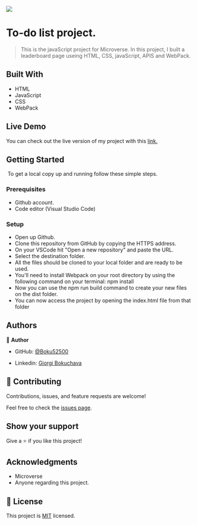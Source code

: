 ![](https://img.shields.io/badge/Microverse-blueviolet)

# To-do list project.

> This is the javaScript project for Microverse. In this project, I built a leaderboard page useing HTML, CSS, javaScript, APIS and WebPack.

## Built With 

- HTML
- JavaScript
- CSS
- WebPack

## Live Demo

You can check out the live version of my project with this [link.](https://boku52500.github.io/leaderboard/)

## Getting Started

​
To get a local copy up and running follow these simple steps.
​

### Prerequisites

- Github account.
- Code editor (Visual Studio Code)
  

### Setup

- Open up Github.
- Clone this repository from GitHub by copying the HTTPS address.
- On your VSCode hit "Open a new repository" and paste the URL.
- Select the destination folder.
- All the files should be cloned to your local folder and are ready to be used.
- You'll need to install Webpack on your root directory by using the following command on your terminal: npm install
- Now you can use the npm run build command to create your new files on the dist folder.
- You can now access the project by opening the index.html file from that folder

## Authors

👤 **Author**

- GitHub: [@Boku52500](https://github.com/Boku52500)

- Linkedin: [Giorgi Bokuchava](https://www.linkedin.com/in/giorgi-bokuchava-430252240/)


## 🤝 Contributing

Contributions, issues, and feature requests are welcome!

Feel free to check the [issues page](../../issues/).

## Show your support

Give a ⭐️ if you like this project!

## Acknowledgments

- Microverse
- Anyone regarding this project.

## 📝 License

This project is [MIT](./LICENSE) licensed.
